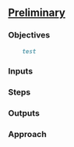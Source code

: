 

## [Preliminary](index.html)

### Objectives
``` markdown
    test
```

### Inputs


### Steps

### Outputs

### Approach

